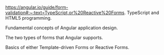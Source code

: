 https://angular.io/guide/form-validation#:~:text=TypeScript,or%20Reactive%20Forms.
TypeScript and HTML5 programming.

Fundamental concepts of Angular application design.

The two types of forms that Angular supports.

Basics of either Template-driven Forms or Reactive Forms.
